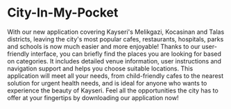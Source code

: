 # City-In-My-Pocket
With our new application covering Kayseri's Melikgazi, Kocasinan and Talas districts, leaving the city's most popular cafes, restaurants, hospitals, parks and schools is now much easier and more enjoyable! Thanks to our user-friendly interface, you can briefly find the places you are looking for based on categories. It includes detailed venue information, user instructions and navigation support and helps you choose suitable locations. This application will meet all your needs, from child-friendly cafes to the nearest solution for urgent health needs, and is ideal for anyone who wants to experience the beauty of Kayseri. Feel all the opportunities the city has to offer at your fingertips by downloading our application now!



